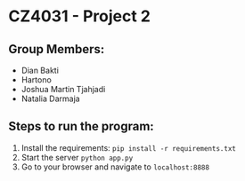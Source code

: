 # CZ4031 - Project 2

## Group Members:
- Dian Bakti
- Hartono
- Joshua Martin Tjahjadi
- Natalia Darmaja

## Steps to run the program:
1. Install the requirements:
```pip install -r requirements.txt```
2. Start the server
```python app.py```
3. Go to your browser and navigate to `localhost:8888`

